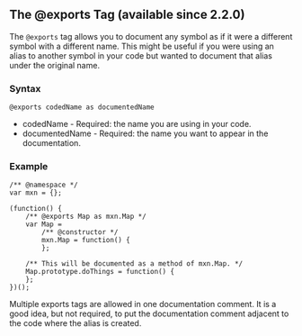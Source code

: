 ## The @exports Tag (available since 2.2.0) ##

The `@exports` tag allows you to document any symbol as if it were a different symbol with a different name. This might be useful if you were using an alias to another symbol in your code but wanted to document that alias under the original name.

### Syntax ###

```
@exports codedName as documentedName
```

  * codedName - Required: the name you are using in your code.
  * documentedName - Required: the name you want to appear in the documentation.

### Example ###

```
/** @namespace */
var mxn = {};

(function() { 
    /** @exports Map as mxn.Map */
    var Map =
        /** @constructor */
        mxn.Map = function() {
        };
    
    /** This will be documented as a method of mxn.Map. */
    Map.prototype.doThings = function() {
    };
})();
```

Multiple exports tags are allowed in one documentation comment. It is a good idea, but not required, to put the documentation comment adjacent to the code where the alias is created.